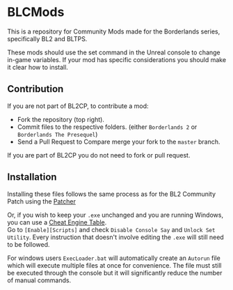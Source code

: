 # BLCMods

This is a repository for Community Mods made for the Borderlands series, specifically BL2 and BLTPS.

These mods should use the set command in the Unreal console to change in-game variables.
If your mod has specific considerations you should make it clear how to install.

## Contribution

If you are not part of BL2CP, to contribute a mod:
- Fork the repository (top right).
- Commit files to the respective folders. (either `Borderlands 2` or `Borderlands The Presequel`)
- Send a Pull Request to Compare merge your fork to the `master` branch.

If you are part of BL2CP you do not need to fork or pull request.

## Installation

Installing these files follows the same process as for the BL2 Community Patch using the [Patcher](https://github.com/AnotherBugworm/Borderlands2Patcher)

Or, if you wish to keep your `.exe` unchanged and you are running Windows, you can use a [Cheat Engine Table](https://github.com/MagicGonads/Borderlands-Cheat-Tables).  
Go to `[Enable][Scripts]` and check `Disable Console Say` and `Unlock Set Utility`.
Every instruction that doesn't involve editing the `.exe` will still need to be followed.

For windows users `ExecLoader.bat` will automatically create an `Autorun` file which will execute multiple files at once for convenience.
The file must still be executed through the console but it will significantly reduce the number of manual commands.
